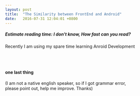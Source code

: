```yaml
---
layout: post
title:  "The Similarity between FrontEnd and Android"
date:   2016-07-31 12:04:01 +0800
---
```

##### Estimate reading time: I don't know, How fast can you read?


Recently I am using my spare time learning Anroid Development    

















<br/>
<br/>

#### one last thing  

(I am not a native english speaker, so if I got grammar error,   
please point out, help me improve. Thanks)
